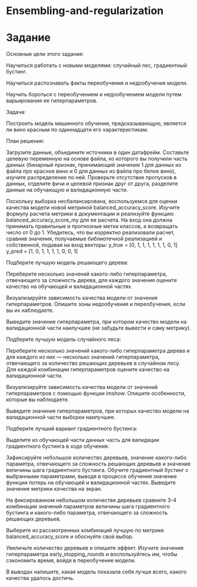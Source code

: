 # Ensembling-and-regularization

# Задание
Основные цели этого задания:

Научиться работать с новыми моделями: случайный лес, градиентный бустинг.

Научиться распознавать факты переобучения и недообучения модели.

Научить бороться с переобучением и недообучением модели путем варьирования ее гиперпараметров.

Задача:

Построить модель машинного обучения, предсказывающую, является ли вино красным по одиннадцати его характеристикам.

План решения:

Загрузите данные, объедините источники в один датафрейм. Составьте целевую переменную на основе файла, из которого вы получили часть данных (бинарный признак, принимающий значение 1 для данных из файла про красное вино и 0 для данных из файла про белое вино), изучите распределение по ней. Проверьте отсутствие пропусков в данных, отделите фичи и целевой признак друг от друга, разделите данные на обучающую и валидационную части.

Поскольку выборка несбалансирована, воспользуемся для оценки качества модели новой метрикой balanced_accuracy_score. Изучите формулу расчета метрики в документации и реализуйте функцию balanced_accuracy_score_my для ее расчета. На вход она должна принимать правильные и прогнозные метки классов, а возвращать число от 0 до 1. Убедитесь, что вы корректно реализовали расчет, сравнив значения, получаемые библиотечной реализацией и собственной, подавая на вход векторы:
y_true = [0, 1, 1, 1, 1, 1, 1, 0, 1]
y_pred = [1, 0, 1, 1, 1, 1, 0, 0, 1]

Подберите лучшую модель решающего дерева:

Переберите несколько значений какого-либо гиперпараметра, отвечающего за сложность дерева, для каждого значения оцените качество на обучающей и валидационной частях

Визуализируйте зависимость качества модели от значения гиперпараметров. Опишите зоны недообучения и переобучения, если вы их наблюдаете.

Выведите значение гиперпараметра, при котором качество модели на валидационной части наилучшее (не забудьте вывести и саму метрику).

Подберите лучшую модель случайного леса:

Переберите несколько значений какого-либо гиперпараметра дерева и для каждого из них — несколько значений гиперпараметра, отвечающего за количество решающих деревьев в случайном лесу. Для каждой комбинации гиперпараметров оцените качество на валидационной части.

Визуализируйте зависимость качества модели от значений гиперпараметров с помощью функции imshow. Опишите особенности, которые вы наблюдаете.

Выведите значения гиперпараметров, при которых качество модели на валидационной части выборки наилучшее.

Подберите лучший вариант градиентного бустинга:

Выделите из обучающей части данных часть для валидации градиентного бустинга в ходе обучения.

Зафиксируйте небольшое количество деревьев, значение какого-либо параметра, отвечающего за сложность решающих деревьев и значение величины шага градиентного бустинга. Обучите градиентный бустинг с выбранными параметрами, выводя в процессе обучения значение функции потерь на обучающей и валидационной частях. Выведите значение метрики качества на экран.

На фиксированном небольшом количестве деревьев сравните 3-4 комбинации значений параметров величины шага градиентного бустинга и какого-либо параметра, отвечающего за сложность решающих деревьев.

Выберите из рассмотренных комбинаций лучшую по метрике balanced_accuracy_score и обоснуйте свой выбор.

Увеличьте количество деревьев и опишите эффект. Изучите значение гиперпараметра early_stopping_rounds и воспользуйтесь им, чтобы сэкономить время, войдя в переобучение модели.

В выводах напишите, какая модель показала себя лучше всего, какого качества удалось достичь.
